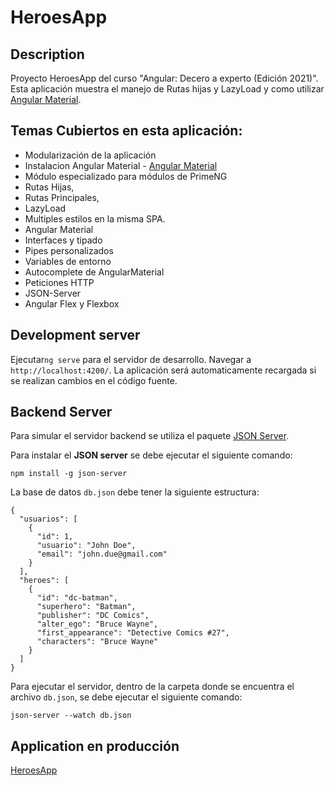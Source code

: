 # HeroesApp

## Description

Proyecto HeroesApp del curso "Angular: Decero a experto (Edición 2021)".  
Esta aplicación muestra el manejo de Rutas hijas y LazyLoad y como utilizar [Angular Material](https://material.angular.io/).

## Temas Cubiertos en esta aplicación:
* Modularización de la aplicación
* Instalacion Angular Material  - [Angular Material](https://material.angular.io/)
* Módulo especializado para módulos de PrimeNG
* Rutas Hijas,
* Rutas Principales,
* LazyLoad
* Multiples estilos en la misma SPA.
* Angular Material
* Interfaces y tipado
* Pipes personalizados
* Variables de entorno
* Autocomplete de AngularMaterial
* Peticiones HTTP
* JSON-Server
* Angular Flex y Flexbox

## Development server
Ejecutar`ng serve` para el servidor de desarrollo. Navegar a  `http://localhost:4200/`. La aplicación será automaticamente recargada si se realizan cambios en el código fuente.

## Backend Server
Para simular el servidor backend se utiliza el paquete [JSON Server](https://www.npmjs.com/package/json-server).  

Para instalar el **JSON server** se debe ejecutar el siguiente comando:
```text
npm install -g json-server
```

La base de datos ``db.json`` debe tener la siguiente estructura:

```json5
{
  "usuarios": [
    {
      "id": 1,
      "usuario": "John Doe",
      "email": "john.due@gmail.com"
    }
  ],
  "heroes": [
    {
      "id": "dc-batman",
      "superhero": "Batman",
      "publisher": "DC Comics",
      "alter_ego": "Bruce Wayne",
      "first_appearance": "Detective Comics #27",
      "characters": "Bruce Wayne"
    }
  ]
}
```
Para ejecutar el servidor, dentro de la carpeta donde se encuentra el archivo ``db.json``, se debe ejecutar el siguiente comando:

```text
json-server --watch db.json
```


## Application en producción
[HeroesApp](https://heroesapp-gabriel.netlify.app/404)
